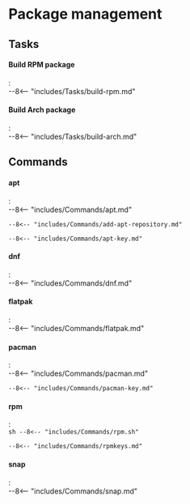 # Package management

## Tasks

#### Build RPM package
:   
    --8<-- "includes/Tasks/build-rpm.md"

#### Build Arch package
:   
    --8<-- "includes/Tasks/build-arch.md"

## Commands

#### apt
:   
    --8<-- "includes/Commands/apt.md"

    --8<-- "includes/Commands/add-apt-repository.md"

    --8<-- "includes/Commands/apt-key.md"

#### dnf
:   
    --8<-- "includes/Commands/dnf.md"

#### flatpak
:   
    --8<-- "includes/Commands/flatpak.md"

#### pacman
:   
    --8<-- "includes/Commands/pacman.md"

    --8<-- "includes/Commands/pacman-key.md"

#### rpm
:   
    ```sh
    --8<-- "includes/Commands/rpm.sh"
    ```

    --8<-- "includes/Commands/rpmkeys.md"

#### snap
:   
    --8<-- "includes/Commands/snap.md"
